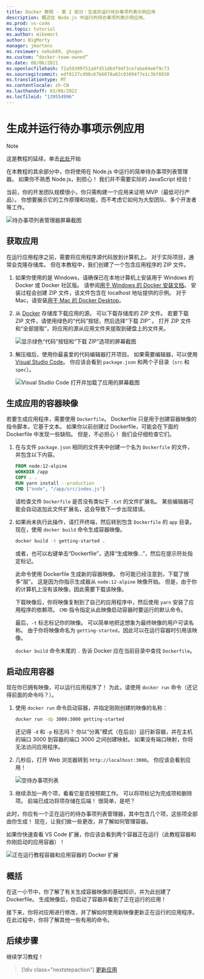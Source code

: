 ```yaml
---
title: Docker 教程 - 第 2 部分：生成并运行待办事项列表示例应用
description: 概述在 Node.js 中运行的待办事项列表示例应用。
ms.prod: vs-code
ms.topic: tutorial
ms.author: mikemort
author: BigMorty
manager: jmartens
ms.reviewer: nebuk89, ghogen
ms.custom: “docker-team-owned”
ms.date: 08/06/2021
ms.openlocfilehash: f2a59399751a9fd51d6df9df3ce7abe04e6f9c73
ms.sourcegitcommit: edf8137cd90c67b6078a02c93094f7e1c3bf8930
ms.translationtype: MT
ms.contentlocale: zh-CN
ms.lasthandoff: 03/08/2022
ms.locfileid: "139554996"
---
```

# <a name="build-and-run-the-todo-sample-app"></a>生成并运行待办事项示例应用

>[!NOTE]
> 这是教程的延续，单击[此处](docker-tutorial.md)开始

在本教程的其余部分中，你将使用在 Node.js 中运行的简单待办事项列表管理器。 如果你不熟悉 Node.js，别担心！ 我们并不需要实际的 JavaScript 经验！

当前，你的开发团队规模很小，你只需构建一个应用来证明 MVP（最低可行产品）。 你想要展示它的工作原理和功能，而不考虑它如何为大型团队、多个开发者等工作。

![待办事项列表管理器屏幕截图](media/todo-list-sample.png)

## <a name="get-the-app"></a>获取应用

在运行应用程序之前，需要将应用程序源代码放到计算机上。 对于实际项目，通常会克隆存储库。 但在本教程中，我们创建了一个包含应用程序的 ZIP 文件。

1. 如果你使用的是 Windows，请确保已在本地计算机上安装用于 Windows 的 Docker 或 Docker 社区版。 请参阅[用于 Windows 的 Docker 安装文档](https://docs.docker.com/docker-for-windows/install/)。 安装过程会创建 ZIP 文件，该文件包含在 localhost 地址提供的示例。 对于 Mac，请安装[用于 Mac 的 Docker Desktop](https://docs.docker.com/docker-for-mac/install/)。

1. 从 [Docker](https://github.com/docker/getting-started) 存储库下载应用的源。 可以下载存储库的 ZIP 文件。 若要下载 ZIP 文件，请使用绿色的“代码”按钮，然后选择“下载 ZIP” 。 打开 ZIP 文件和“全部提取”，将应用的源从应用文件夹提取到硬盘上的文件夹。

   ![显示绿色“代码”按钮和“下载 ZIP”选项的屏幕截图](media/download-zip.png)

1. 解压缩后，使用你最喜爱的代码编辑器打开项目。 如果需要编辑器，可以使用 [Visual Studio Code](https://code.visualstudio.com/)。 你应该会看到 `package.json` 和两个子目录（`src` 和 `spec`）。

    ![Visual Studio Code 打开并加载了应用的屏幕截图](media/ide-screenshot.png)

## <a name="building-the-apps-container-image"></a>生成应用的容器映像

若要生成应用程序，需要使用 `Dockerfile`。 Dockerfile 只是用于创建容器映像的指令脚本，它基于文本。 如果你以前创建过 Dockerfile，可能会在下面的 Dockerfile 中发现一些缺陷。 但是，不必担心！ 我们会仔细检查它们。

1. 在与文件 `package.json` 相同的文件夹中创建一个名为 `Dockerfile` 的文件，并包含以下内容。

    ```dockerfile
    FROM node:12-alpine
    WORKDIR /app
    COPY . .
    RUN yarn install --production
    CMD ["node", "/app/src/index.js"]
    ```

    请检查文件 `Dockerfile` 是否没有类似于 `.txt` 的文件扩展名。 某些编辑器可能会自动追加此文件扩展名，这会导致下一步出现错误。

1. 如果尚未执行此操作，请打开终端，然后转到包含 `Dockerfile` 的 `app` 目录。 现在，使用 `docker build` 命令生成容器映像。

    ```bash
    docker build -t getting-started .
    ```

    或者，也可以右键单击“Dockerfile”，选择“生成映像...”，然后在提示符处指定标记。

    此命令使用 Dockerfile 生成新的容器映像。 你可能已经注意到，下载了很多“层”。 这是因为你指示生成器从 `node:12-alpine` 映像开始。 但是，由于你的计算机上没有该映像，因此需要下载该映像。

    下载映像后，你将映像复制到了自己的应用程序中，然后使用 `yarn` 安装了应用程序的依赖项。 `CMD` 指令指定从此映像启动容器时要运行的默认命令。

    最后，`-t` 标志标记你的映像。 可以简单地把这想象为最终映像的用户可读名称。 由于你将映像命名为 `getting-started`，因此可以在运行容器时引用该映像。

    `docker build` 命令末尾的 `.` 告诉 Docker 应在当前目录中查找 `Dockerfile`。

## <a name="starting-an-app-container"></a>启动应用容器

现在你已拥有映像，可以运行应用程序了！ 为此，请使用 `docker run` 命令（还记得前面的命令吗？）。

1. 使用 `docker run` 命令启动容器，并指定刚刚创建的映像的名称：

    ```bash
    docker run -dp 3000:3000 getting-started
    ```

    还记得 `-d` 和 `-p` 标志吗？ 你以“分离”模式（在后台）运行新容器，并在主机的端口 3000 到容器的端口 3000 之间创建映射。 如果没有端口映射，你将无法访问应用程序。

1. 几秒后，打开 Web 浏览器转到 `http://localhost:3000`。
    你应该会看到应用！

    ![空待办事项列表](media/todo-list-empty.png)

1. 继续添加一两个项，看看它是否按预期工作。 可以将项标记为完成项和删除项。 前端已成功将项存储在后端！ 很简单，是吧？

此时，你应有一个正在运行的待办事项列表管理器，其中包含几个项，这些项全部由你生成！ 现在，让我们做一些更改，并了解如何管理容器。

如果你快速查看 VS Code 扩展，你应该会看到两个容器正在运行（此教程容器和你刚启动的应用容器）！

![正在运行教程容器和应用容器的 Docker 扩展](media/vs-two-containers.png)

## <a name="recap"></a>概括

在这一小节中，你了解了有关生成容器映像的基础知识，并为此创建了 Dockerfile。 生成映像后，你启动了容器并看到了正在运行的应用！

接下来，你将对应用进行修改，并了解如何使用新映像更新正在运行的应用程序。 在此过程中，你将了解其他一些有用的命令。

## <a name="next-steps"></a>后续步骤

继续学习教程！

> [!div class="nextstepaction"]
> [更新应用](update-your-app.md)
